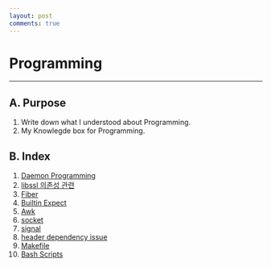 ```yaml
---
layout: post
comments: true
---
```


# Programming

---

## A. Purpose

1. Write down what I understood about Programming.
2. My Knowlegde box for Programming.

## B. Index

1. [Daemon Programming](daemonize.md)
2. [libssl 의존성 관련](libssl.md)
3. [Fiber](fiber.md)
4. [Builtin Expect](builtin_expect.md)
5. [Awk](awk.md)
6. [socket](socket.md)
7. [signal](signal.md)
8. [header dependency issue](header_dependency_issue.md)
9. [Makefile](makefile.md)
10. [Bash Scripts](./bash_script/index.md)

